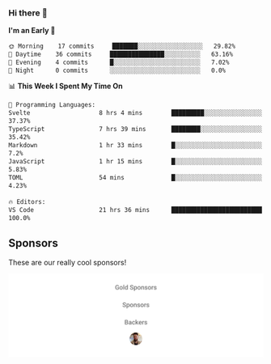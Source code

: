### Hi there 👋

<!--
**alexanderniebuhr/alexanderniebuhr** is a ✨ _special_ ✨ repository because its `README.md` (this file) appears on your GitHub profile.

Here are some ideas to get you started:

- 🔭 I’m currently working on ...
- 🌱 I’m currently learning ...
- 👯 I’m looking to collaborate on ...
- 🤔 I’m looking for help with ...
- 💬 Ask me about ...
- 📫 How to reach me: ...
- 😄 Pronouns: ...
- ⚡ Fun fact: ...
-->

<!--START_SECTION:waka-->
**I'm an Early 🐤** 

```text
🌞 Morning    17 commits     ███████░░░░░░░░░░░░░░░░░░   29.82% 
🌆 Daytime    36 commits     ███████████████░░░░░░░░░░   63.16% 
🌃 Evening    4 commits      █░░░░░░░░░░░░░░░░░░░░░░░░   7.02% 
🌙 Night      0 commits      ░░░░░░░░░░░░░░░░░░░░░░░░░   0.0%

```


📊 **This Week I Spent My Time On** 

```text
💬 Programming Languages: 
Svelte                   8 hrs 4 mins        █████████░░░░░░░░░░░░░░░░   37.37% 
TypeScript               7 hrs 39 mins       ████████░░░░░░░░░░░░░░░░░   35.42% 
Markdown                 1 hr 33 mins        █░░░░░░░░░░░░░░░░░░░░░░░░   7.2% 
JavaScript               1 hr 15 mins        █░░░░░░░░░░░░░░░░░░░░░░░░   5.83% 
TOML                     54 mins             █░░░░░░░░░░░░░░░░░░░░░░░░   4.23%

🔥 Editors: 
VS Code                  21 hrs 36 mins      █████████████████████████   100.0%

```


<!--END_SECTION:waka-->

## Sponsors

These are our really cool sponsors!

<!-- sponsors -->

<!-- sponsors -->

<p align="center">
  <a href="https://github.com/sponsors/alexanderniebuhr">
    <img src='./sponsors.svg'/>
  </a>
</p>
